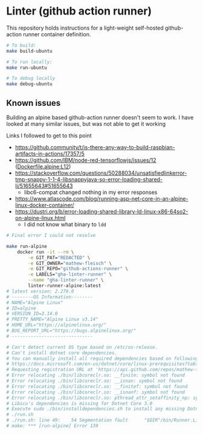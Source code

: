 # Linter (github action runner)

This repository holds instructions for a light-weight self-hosted github-action runner container definition.

```bash
# To build:
make build-ubuntu

# To run locally:
make run-ubuntu

# To debug locally
make debug-ubuntu
```



## Known issues

Building an alpine based github-action runner doesn't seem to work. I have looked at many similar issues, but was not able to get it working

Links I followed to get to this point

 - https://github.community/t/is-there-any-way-to-build-raspbian-artifacts-in-actions/17357/5
 - https://github.com/IBM/node-red-tensorflowjs/issues/12 ([Dockerfile.alpine:L12](Dockerfile.alpine:L12))
 - https://stackoverflow.com/questions/50288034/unsatisfiedlinkerror-tmp-snappy-1-1-4-libsnappyjava-so-error-loading-shared-li/51655643#51655643
    - libc6-compat changed nothing in my error responses
 - https://www.atlascode.com/blog/running-asp-net-core-in-an-alpine-linux-docker-container/
 - https://dustri.org/b/error-loading-shared-library-ld-linux-x86-64so2-on-alpine-linux.html
    - I did not know what binary to `ldd`



```bash
# Final error I could not resolve

make run-alpine
    docker run -it --rm \
        -e GIT_PAT="REDACTED" \
        -e GIT_OWNER="mathew-fleisch" \
        -e GIT_REPO="github-actions-runner" \
        -e LABELS="gha-linter-runner" \
        --name "gha-linter-runner" \
        linter-runner-alpine:latest
# latest version: 2.279.0
# --------OS Information--------
# NAME="Alpine Linux"
# ID=alpine
# VERSION_ID=3.14.0
# PRETTY_NAME="Alpine Linux v3.14"
# HOME_URL="https://alpinelinux.org/"
# BUG_REPORT_URL="https://bugs.alpinelinux.org/"
# ------------------------------

# Can't detect current OS type based on /etc/os-release.
# Can't install dotnet core dependencies.
# You can manually install all required dependencies based on following documentation
# https://docs.microsoft.com/en-us/dotnet/core/linux-prerequisites?tabs=netcore2x
# Requesting registration URL at 'https://api.github.com/repos/mathew-fleisch/github-actions-runner/actions/runners/registration-token'
# Error relocating ./bin/libcoreclr.so: __finite: symbol not found
# Error relocating ./bin/libcoreclr.so: __isnan: symbol not found
# Error relocating ./bin/libcoreclr.so: __finitef: symbol not found
# Error relocating ./bin/libcoreclr.so: __isnanf: symbol not found
# Error relocating ./bin/libcoreclr.so: pthread_attr_setaffinity_np: symbol not found
# Libicu's dependencies is missing for Dotnet Core 3.0
# Execute sudo ./bin/installdependencies.sh to install any missing Dotnet Core 3.0 dependencies.
# ./run.sh 
# ./run.sh: line 49:    54 Segmentation fault      "$DIR"/bin/Runner.Listener run $*
# make: *** [run-alpine] Error 139

```


